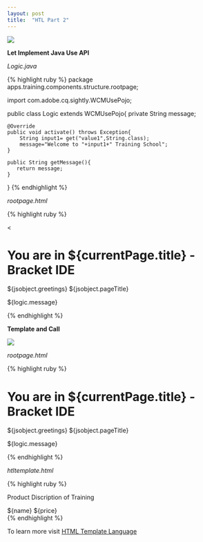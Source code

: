```yaml
---
layout: post
title:  "HTL Part 2"
---
```


<img src="{{ site.baseurl }}/assets/img/htl1.png"/><br>

<b>Let Implement Java Use API</b><br>

<i>Logic.java</i><br>

{% highlight ruby %}
package apps.training.components.structure.rootpage;

import com.adobe.cq.sightly.WCMUsePojo;

public class Logic extends WCMUsePojo{
    private String message;
    
    @Override
    public void activate() throws Exception{
        String input1= get("value1",String.class);
        message="Welcome to "+input1+" Training School";
    }
    
    public String getMessage(){
       return message;
    }
}
{% endhighlight %}


<i>rootpage.html</i>

{% highlight ruby %}

<<h1>You are in ${currentPage.title} - Bracket IDE</h1>
<div data-sly-resource="${@path='title',resourceType='/libs/wcm/foundation/components/title'}" />

<div data-sly-use.jsobject="${'script.js' @value1='adobe',value2='System'}">

${jsobject.greetings}
${jsobject.pageTitle}

</div>    
<div data-sly-use.logic="${'Logic' @value1='Shubham'}">

${logic.message}
    
</div>    

<div data-sly-include="footer.html" />


{% endhighlight %}
<br>

<b>Template and Call</b><br>

<img src="{{ site.baseurl }}/assets/img/htl2.png"/><br>

<i>rootpage.html</i>

{% highlight ruby %}

<h1>You are in ${currentPage.title} - Bracket IDE</h1>
<div data-sly-resource="${@path='title',resourceType='/libs/wcm/foundation/components/title'}" />

<div data-sly-use.jsobject="${'script.js' @value1='adobe',value2='System'}">

${jsobject.greetings}
${jsobject.pageTitle}

</div>    
<div data-sly-use.logic="${'Logic' @value1='Shubham'}">

${logic.message}
    
</div>  


<div data-sly-use.productTemplate="htltemplate.html" data-sly-call="${productTemplate.product @name='shirt',price=80}"/>

<div data-sly-include="footer.html" />


{% endhighlight %}

<i>htltemplate.html</i><br>

{% highlight ruby %}
<div data-sly-template.product="${@ name,price}">
<p>Product Discription of Training</p>
${name}
${price}
</div>
{% endhighlight %}

To learn more visit [HTML Template Language][HTML Template Language]

[HTML Template Language]:http://blogs.adobe.com/experiencedelivers/experience-management/htl-intro-part-1/